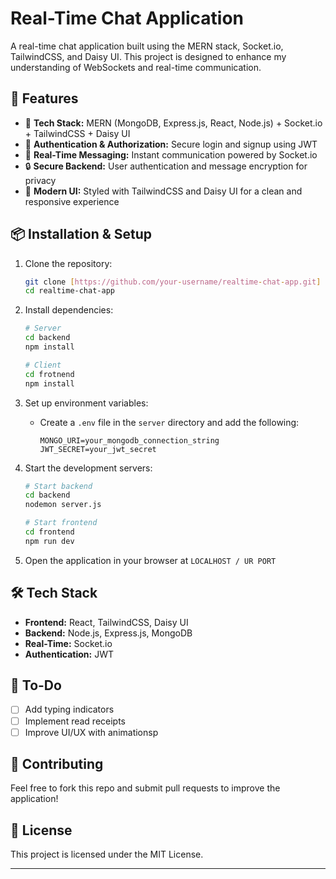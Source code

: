 # Real-Time Chat Application

A real-time chat application built using the MERN stack, Socket.io, TailwindCSS, and Daisy UI. This project is designed to enhance my understanding of WebSockets and real-time communication.

## 🚀 Features

- 🌟 **Tech Stack:** MERN (MongoDB, Express.js, React, Node.js) + Socket.io + TailwindCSS + Daisy UI
- 🎃 **Authentication & Authorization:** Secure login and signup using JWT
- 👾 **Real-Time Messaging:** Instant communication powered by Socket.io
- 🔒 **Secure Backend:** User authentication and message encryption for privacy
- 🎨 **Modern UI:** Styled with TailwindCSS and Daisy UI for a clean and responsive experience

## 📦 Installation & Setup

1. Clone the repository:
   ```bash
   git clone [https://github.com/your-username/realtime-chat-app.git]
   cd realtime-chat-app
   ```

2. Install dependencies:
   ```bash
   # Server
   cd backend
   npm install
   
   # Client
   cd frotnend
   npm install
   ```

3. Set up environment variables:
   - Create a `.env` file in the `server` directory and add the following:
     ```env
     MONGO_URI=your_mongodb_connection_string
     JWT_SECRET=your_jwt_secret
     ```

4. Start the development servers:
   ```bash
   # Start backend
   cd backend
   nodemon server.js
   
   # Start frontend
   cd frontend
   npm run dev
   ```

5. Open the application in your browser at `LOCALHOST / UR PORT`

## 🛠 Tech Stack

- **Frontend:** React, TailwindCSS, Daisy UI
- **Backend:** Node.js, Express.js, MongoDB
- **Real-Time:** Socket.io
- **Authentication:** JWT

## 📌 To-Do

- [ ] Add typing indicators
- [ ] Implement read receipts
- [ ] Improve UI/UX with animationsp

## 🤝 Contributing

Feel free to fork this repo and submit pull requests to improve the application!

## 📜 License

This project is licensed under the MIT License.

---



